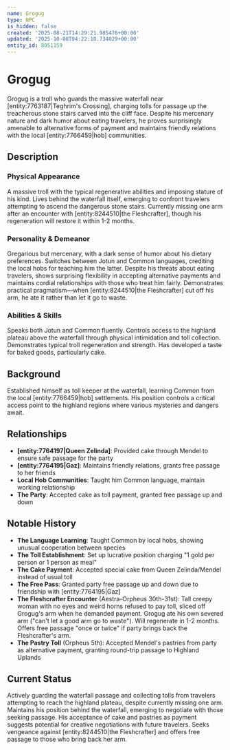 ```yaml
---
name: Grogug
type: NPC
is_hidden: false
created: '2025-08-21T14:29:21.985476+00:00'
updated: '2025-10-08T04:22:18.734029+00:00'
entity_id: 8051159
---
```


# Grogug

Grogug is a troll who guards the massive waterfall near [entity:7763187|Teghrim's Crossing], charging tolls for passage up the treacherous stone stairs carved into the cliff face. Despite his mercenary nature and dark humor about eating travelers, he proves surprisingly amenable to alternative forms of payment and maintains friendly relations with the local [entity:7766459|hob] communities.

## Description

### Physical Appearance

A massive troll with the typical regenerative abilities and imposing stature of his kind. Lives behind the waterfall itself, emerging to confront travelers attempting to ascend the dangerous stone stairs. Currently missing one arm after an encounter with [entity:8244510|the Fleshcrafter], though his regeneration will restore it within 1-2 months.

### Personality & Demeanor

Gregarious but mercenary, with a dark sense of humor about his dietary preferences. Switches between Jotun and Common languages, crediting the local hobs for teaching him the latter. Despite his threats about eating travelers, shows surprising flexibility in accepting alternative payments and maintains cordial relationships with those who treat him fairly. Demonstrates practical pragmatism—when [entity:8244510|the Fleshcrafter] cut off his arm, he ate it rather than let it go to waste.

### Abilities & Skills

Speaks both Jotun and Common fluently. Controls access to the highland plateau above the waterfall through physical intimidation and toll collection. Demonstrates typical troll regeneration and strength. Has developed a taste for baked goods, particularly cake.

## Background

Established himself as toll keeper at the waterfall, learning Common from the local [entity:7766459|hob] settlements. His position controls a critical access point to the highland regions where various mysteries and dangers await.

## Relationships

- **[entity:7764197|Queen Zelinda]**: Provided cake through Mendel to ensure safe passage for the party
- **[entity:7764195|Gaz]**: Maintains friendly relations, grants free passage to her friends
- **Local Hob Communities**: Taught him Common language, maintain working relationship
- **The Party**: Accepted cake as toll payment, granted free passage up and down

## Notable History

- **The Language Learning**: Taught Common by local hobs, showing unusual cooperation between species
- **The Toll Establishment**: Set up lucrative position charging "1 gold per person or 1 person as meal"
- **The Cake Payment**: Accepted special cake from Queen Zelinda/Mendel instead of usual toll
- **The Free Pass**: Granted party free passage up and down due to friendship with [entity:7764195|Gaz]
- **The Fleshcrafter Encounter** (Aestra-Orpheus 30th-31st): Tall creepy woman with no eyes and weird horns refused to pay toll, sliced off Grogug's arm when he demanded payment. Grogug ate his own severed arm ("can't let a good arm go to waste"). Will regenerate in 1-2 months. Offers free passage "once or twice" if party brings back the Fleshcrafter's arm.
- **The Pastry Toll** (Orpheus 5th): Accepted Mendel's pastries from party as alternative payment, granting round-trip passage to Highland Uplands

## Current Status

Actively guarding the waterfall passage and collecting tolls from travelers attempting to reach the highland plateau, despite currently missing one arm. Maintains his position behind the waterfall, emerging to negotiate with those seeking passage. His acceptance of cake and pastries as payment suggests potential for creative negotiations with future travelers. Seeks vengeance against [entity:8244510|the Fleshcrafter] and offers free passage to those who bring back her arm.